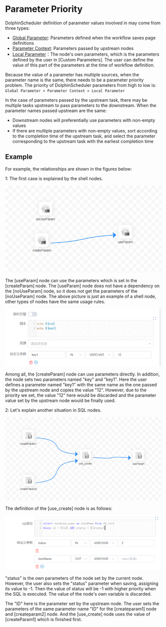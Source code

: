 # Parameter Priority

DolphinScheduler definition of parameter values ​​involved in may come from three types:

* [Global Parameter](global.md): Parameters defined when the workflow saves page definitions
* [Parameter Context](context.md): Parameters passed by upstream nodes
* [Local Parameter](local.md)：The node's own parameters, which is the parameters defined by the user in [Custom Parameters]. The user can define the value of this part of the parameters at the time of workflow definition.

Because the value of a parameter has multiple sources, when the parameter name is the same, there needs to be a parameter priority problem. The priority of DolphinScheduler parameters from high to low is: `Global Parameter > Parameter Context > Local Parameter`

In the case of parameters passed by the upstream task, there may be multiple tasks upstream to pass parameters to the downstream. When the parameter names passed upstream are the same:

* Downstream nodes will preferentially use parameters with non-empty values
* If there are multiple parameters with non-empty values, sort according to the completion time of the upstream task, and select the parameter corresponding to the upstream task with the earliest completion time

## Example

For example, the relationships are shown in the figures below:

1: The first case is explained by the shell nodes.

![png01](/img/globalParam/image-20210723102938239.png)

The [useParam] node can use the parameters which is set in the [createParam] node. The [useParam] node does not have a dependency on the [noUseParam] node, so it does not get the parameters of the [noUseParam] node. The above picture is just an example of a shell node, other types of nodes have the same usage rules.

![png02](/img/globalParam/image-20210723103316896.png)

Among all, the [createParam] node can use parameters directly. In addition, the node sets two parameters named "key" and "key1". Here the user defines a parameter named "key1" with the same name as the one passed by the upstream node and copies the value "12". However, due to the priority we set, the value "12" here would be discarded and the parameter value set by the upstream node would be finally used.

2: Let's explain another situation in SQL nodes.

![png03](/img/globalParam/image-20210723103937052.png)

The definition of the [use_create] node is as follows:

![png04](/img/globalParam/image-20210723104411489.png)

"status" is the own parameters of the node set by the current node. However, the user also sets the "status" parameter when saving, assigning its value to -1. Then the value of status will be -1 with higher priority when the SQL is executed. The value of the node's own variable is discarded.

The "ID" here is the parameter set by the upstream node. The user sets the parameters of the same parameter name "ID" for the [createparam1] node and [createparam2] node. And the [use_create] node uses the value of [createParam1] which is finished first.